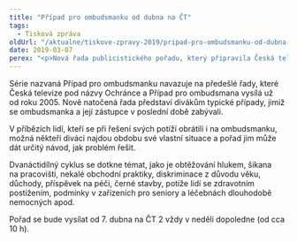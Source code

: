 ```yaml
---
title: "Případ pro ombudsmanku od dubna na ČT"
tags:
  - Tisková zpráva
oldUrl: "/aktualne/tiskove-zpravy-2019/pripad-pro-ombudsmanku-od-dubna-na-ct"
date: 2019-03-07
perex: "<p>Nová řada publicistického pořadu, který připravila Česká televize ve spolupráci s ombudsmankou, se začne vysílat od 7. dubna vždy v neděli dopoledne na ČT 2.</p>"
---
```


<!-- imported from the old website -->

<p>Série nazvaná Případ pro ombudsmanku navazuje na předešlé řady, které Česká televize pod názvy Ochránce a Případ pro ombudsmana vysílá už od roku 2005. Nově natočená řada představí divákům typické případy, jimiž se ombudsmanka a její zástupce v poslední době zabývali.</p><p>V příbězích lidí, kteří se při řešení svých potíží obrátili i na ombudsmanku, možná někteří diváci najdou obdobu své vlastní situace a pořad jim může dát určitý návod, jak problém řešit.</p><p>Dvanáctidílný cyklus se dotkne témat, jako je obtěžování hlukem, šikana na pracovišti, nekalé obchodní praktiky, diskriminace z důvodu věku, důchody, příspěvek na péči, černé stavby, potíže lidí se zdravotním postižením, podmínky v zařízeních pro seniory a léčebnách dlouhodobě nemocných apod.</p><p>Pořad se bude vysílat od 7. dubna na ČT 2 vždy v neděli dopoledne (od cca 10 h).</p>
